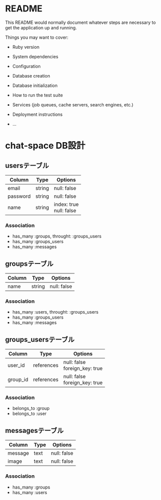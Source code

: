 # README

This README would normally document whatever steps are necessary to get the
application up and running.

Things you may want to cover:

* Ruby version

* System dependencies

* Configuration

* Database creation

* Database initialization

* How to run the test suite

* Services (job queues, cache servers, search engines, etc.)

* Deployment instructions

* ...

# chat-space DB設計

## usersテーブル
|Column|Type|Options|
|------|----|-------|
|email|string|null: false|
|password|string|null: false|
|name|string|index: true <br> null: false|
### Association
- has_many  :groups, throught:   :groups_users
- has_many  :groups_users
- has_many  :messages

## groupsテーブル
|Column|Type|Options|
|------|----|-------|
|name|string|null: false|
### Association
- has_many  :users, throught:    :groups_users
- has_many  :groups_users
- has_many  :messages

## groups_usersテーブル
|Column|Type|Options|
|------|----|-------|
|user_id|references|null: false <br> foreign_key: true|
|group_id|references|null: false <br> foreign_key: true|
### Association
- belongs_to  :group
- belongs_to  :user

## messagesテーブル
|Column|Type|Options|
|------|----|-------|
|message|text|null: false|
|image|text|null: false|
### Association
- has_many  :groups
- has_many  :users